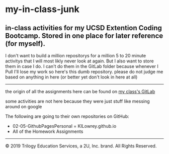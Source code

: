 # my-in-class-junk
## in-class activities for my UCSD Extention Coding Bootcamp. Stored in one place for later reference (for myself).

I don't want to build a million repositorys for a million 5 to 20 minute activitys that I will most likly never look at again. But I also want to store them in case I do. I can't do them in the GitLab folder because whenever I Pull I'll lose my work so here's this dumb repository. please do not judge me based on anything in here (or better yet don't look in here at all)

---

the origin of all the assignments here can be found on [my class's GitLab](https://ucsd.bootcampcontent.com/UCSD-Coding-Bootcamp/ucsd-sd-fsf-pt-06-2020-u-c)

some activities are not here because they were just stuff like messing around on google

The following are going to their own repositories on GitHub:
* 02-05-GithubPagesPersonal = KILowrey.github.io
* All of the Homework Assignments

---
© 2019 Trilogy Education Services, a 2U, Inc. brand. All Rights Reserved.